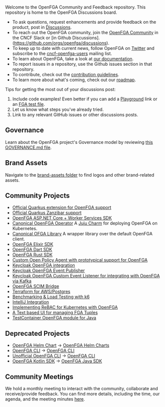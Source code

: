 Welcome to the OpenFGA Community and Feedback repository. This repository is home to the OpenFGA Discussions board.

- To ask questions, request enhancements and provide feedback on the product, post in [Discussions](https://github.com/orgs/openfga/discussions).
- To reach out the OpenFGA community, join the [OpenFGA Community](https://openfga.dev/community) in the CNCF Slack or [in Github Discussions].(https://github.com/orgs/openfga/discussions).
- To keep up to date with current news, follow OpenFGA on [Twitter](https://twitter.com/openfga) and subscribe to the [cncf-openfga-users](https://lists.cncf.io/g/cncf-openfga-users) mailing list.
- To learn about OpenFGA, take a look at [our documentation](https://openfga.dev/docs).
- To report issues in a repository, use the Github issues section in that repository.
- To contribute, check out the [contribution guidelines](https://github.com/openfga/.github/blob/main/CONTRIBUTING.md).
- To learn more about what's coming, check out our [roadmap](https://github.com/orgs/openfga/projects/1).

Tips for getting the most out of your discussions post:

1. Include code examples! Even better if you can add a [Playground](https://play.fga.dev) link or an [FGA test file](https://openfga.dev/docs/modeling/testing).
2. Let us know what steps you've already tried.
3. Link to any relevant GitHub issues or other discussions posts.

## Governance

Learn about the OpenFGA project's Governance model by reviewing [this GOVERNANCE.md file](https://github.com/openfga/.github/blob/main/GOVERNANCE.md).

## Brand Assets

Navigate to the [brand-assets folder](https://github.com/openfga/community/tree/main/brand-assets) to find logos and other brand-related assets.

## Community Projects

- [Official Quarkus extension for OpenFGA support](https://github.com/quarkiverse/quarkus-openfga-client)
- [Official Quarkus Zanzibar support](https://github.com/quarkiverse/quarkus-zanzibar)
- [OpenFGA ASP.NET Core + Worker Services SDK](https://github.com/Hawxy/Fga.Net)
- [Canonical OpenFGA Operator](https://github.com/canonical/openfga-operator) A [Juju Charm](https://charmhub.io/openfga-k8s) for deploying OpenFGA on Kubernetes.
- [Canonical OFGA Library](https://github.com/canonical/ofga) A wrapper library over the default OpenFGA client.
- [OpenFGA Elixir SDK](https://github.com/msutkowski/fga-elixir-sdk)
- [OpenFGA Dart SDK](https://github.com/amondnet/openfga.dart)
- [OpenFGA Rust SDK](https://github.com/repack-tech/openfga-rust-sdk)
- [Custom Open Policy Agent with prototypical support for OpenFGA](https://github.com/thomasdarimont/custom-opa-openfga)
- [Keycloak OpenFGA integration](https://github.com/embesozzi/keycloak-openfga-workshop)
- [Keycloak OpenFGA Event Publisher](https://github.com/embesozzi/keycloak-openfga-event-publisher)
- [Keycloak OpenFGA Custom Event Listener for integrating with OpenFGA via Kafka](https://github.com/embesozzi/keycloak-openfga-event-kafka)
- [OpenFGA SCIM Bridge](https://github.com/SUSE-Skyscraper/openfga-scim-bridge)
- [Terraform for AWS/Postgres](https://github.com/craigpastro/terraform-aws-openfga)
- [Benchmarking & Load Testing with k6](https://github.com/jon-whit/k6-openfga-test)
- [IntelliJ Integration](https://github.com/le-yams/openfga4intellij)
- [Implementing ReBAC for Kubernetes with OpenFGA](https://github.com/luxas/kube-rebac-authorizer)
- [A Text based UI for managing FGA Tuples](https://github.com/paulosuzart/fgamanager)
- [TestContainer OpenFGA module for Java](https://github.com/testcontainers/testcontainers-java/blob/main/docs/modules/openfga.md)

## Deprecated Projects

- [OpenFGA Helm Chart](https://github.com/AlexandreBrg/openfga-helm) -> [OpenFGA Helm Charts](https://github.com/openfga/helm-charts)
- [OpenFGA CLI](https://github.com/ArcticGizmo/fga-cli) -> [OpenFGA CLI](https://github.com/openfga/cli)
- [Unofficial OpenFGA CLI](https://github.com/rhamzeh/openfga-cli) -> [OpenFGA CLI](https://github.com/openfga/cli)
- [OpenFGA Kotlin SDK](https://github.com/Ozee-io/fga-kotlin-sdk) -> [OpenFGA Java SDK](https://github.com/openfga/java-sdk)

## Community Meetings

We hold a monthly meeting to interact with the community, collaborate and receive/provide feedback. You can find more details, including the time, our agenda, and the meeting minutes [here](https://github.com/openfga/community/blob/main/community-meetings.md).
